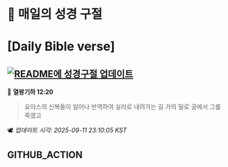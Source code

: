 # 🙏 매일의 성경 구절
# [Daily Bible verse]
## [![README에 성경구절 업데이트](https://github.com/DONGSUKA/first_test/actions/workflows/update-readme-bible.yml/badge.svg)](https://github.com/DONGSUKA/first_test/actions/workflows/update-readme-bible.yml)
<!-- START_BIBLE_VERSE -->
📖 **열왕기하 12:20**
> 요아스의 신복들이 일어나 반역하여 실라로 내려가는 길 가의 밀로 궁에서 그를 죽였고

🕊️ _업데이트 시각: 2025-09-11 23:10:05 KST_
  <!-- END_BIBLE_VERSE -->
## GITHUB_ACTION
